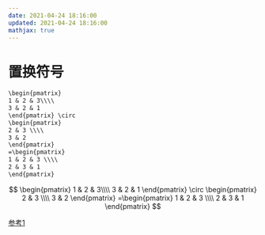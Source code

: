 ```yaml
---
date: 2021-04-24 18:16:00
updated: 2021-04-24 18:16:00
mathjax: true
---
```




# 置换符号

```txt
\begin{pmatrix}
1 & 2 & 3\\\\
3 & 2 & 1
\end{pmatrix} \circ 
\begin{pmatrix}
2 & 3 \\\\
3 & 2
\end{pmatrix}
=\begin{pmatrix}
1 & 2 & 3 \\\\
2 & 3 & 1
\end{pmatrix}
```

$$
\begin{pmatrix}
1 & 2 & 3\\\\
3 & 2 & 1
\end{pmatrix} \circ 
\begin{pmatrix}
2 & 3 \\\\
3 & 2
\end{pmatrix}
=\begin{pmatrix}
1 & 2 & 3 \\\\
2 & 3 & 1
\end{pmatrix}
$$





[参考1](https://ztygcs.github.io/posts/latex数学符号与数学公式汇总/)